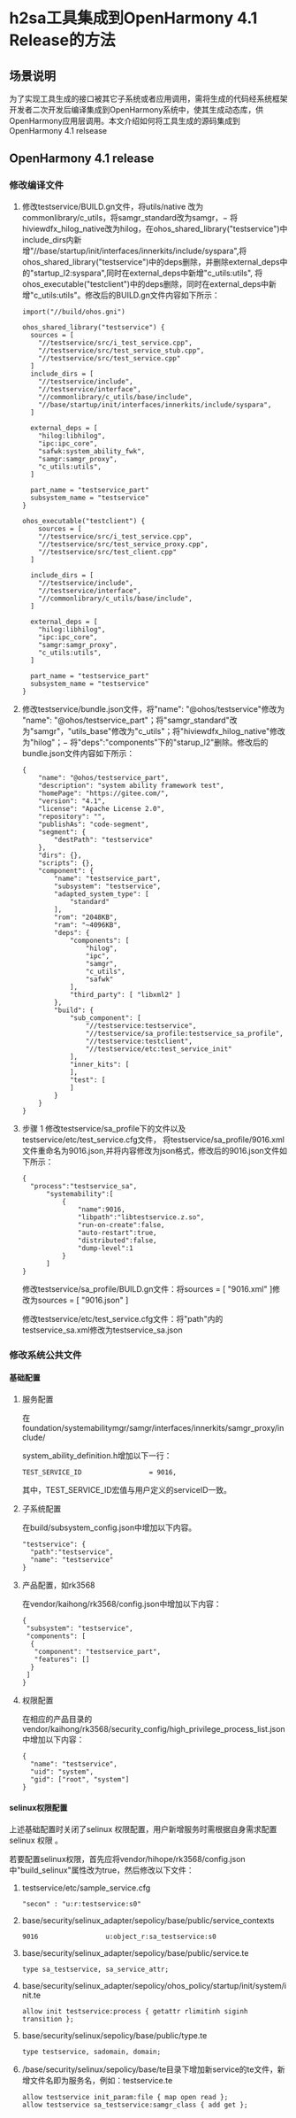 # h2sa工具集成到OpenHarmony 4.1 Release的方法

## 场景说明

为了实现工具生成的接口被其它子系统或者应用调用，需将生成的代码经系统框架开发者二次开发后编译集成到OpenHarmony系统中，使其生成动态库，供OpenHarmony应用层调用。本文介绍如何将工具生成的源码集成到OpenHarmony 4.1 relsease

## OpenHarmony 4.1 release

### 修改编译文件

1. 修改testservice/BUILD.gn文件，将utils/native 改为 commonlibrary/c_utils，将samgr_standard改为samgr，− 将hiviewdfx_hilog_native改为hilog，在ohos_shared_library("testservice")中include_dirs内新增"//base/startup/init/interfaces/innerkits/include/syspara",将ohos_shared_library("testservice")中的deps删除，并删除external_deps中的"startup_l2:syspara",同时在external_deps中新增"c_utils:utils", 将ohos_executable("testclient")中的deps删除，同时在external_deps中新增"c_utils:utils"。修改后的BUILD.gn文件内容如下所示：

   ```
   import("//build/ohos.gni")
   
   ohos_shared_library("testservice") {
     sources = [
       "//testservice/src/i_test_service.cpp",
       "//testservice/src/test_service_stub.cpp",
       "//testservice/src/test_service.cpp"
     ]
     include_dirs = [
       "//testservice/include",
       "//testservice/interface",
       "//commonlibrary/c_utils/base/include",
       "//base/startup/init/interfaces/innerkits/include/syspara",
     ]
   
     external_deps = [
       "hilog:libhilog",
       "ipc:ipc_core",
       "safwk:system_ability_fwk",
       "samgr:samgr_proxy",
       "c_utils:utils",
     ]
   
     part_name = "testservice_part"
     subsystem_name = "testservice"
   }
   
   ohos_executable("testclient") {
       sources = [
       "//testservice/src/i_test_service.cpp",
       "//testservice/src/test_service_proxy.cpp",
       "//testservice/src/test_client.cpp"
     ]
   
     include_dirs = [
       "//testservice/include",
       "//testservice/interface",
       "//commonlibrary/c_utils/base/include",
     ]
   
     external_deps = [
       "hilog:libhilog",
       "ipc:ipc_core",
       "samgr:samgr_proxy",
       "c_utils:utils",
     ]
   
     part_name = "testservice_part"
     subsystem_name = "testservice"
   }
   ```

2. 修改testservice/bundle.json文件，将"name": "@ohos/testservice"修改为 "name": "@ohos/testservice_part"；将"samgr_standard"改为"samgr"，"utils_base"修改为"c_utils"；将"hiviewdfx_hilog_native"修改为"hilog"；− 将"deps":"components"下的"starup_l2"删除。修改后的bundle.json文件内容如下所示：

   ```
   {
       "name": "@ohos/testservice_part",
       "description": "system ability framework test",
       "homePage": "https://gitee.com/",
       "version": "4.1",
       "license": "Apache License 2.0",
       "repository": "",
       "publishAs": "code-segment",
       "segment": {
           "destPath": "testservice"
       },
       "dirs": {},
       "scripts": {},
       "component": {
           "name": "testservice_part",
           "subsystem": "testservice",
           "adapted_system_type": [
               "standard"
           ],
           "rom": "2048KB",
           "ram": "~4096KB",
           "deps": {
               "components": [
                   "hilog",
                   "ipc",
                   "samgr",
                   "c_utils",
                   "safwk"
               ],
               "third_party": [ "libxml2" ]
           },
           "build": {
               "sub_component": [
                   "//testservice:testservice",
                   "//testservice/sa_profile:testservice_sa_profile",
                   "//testservice:testclient",
                   "//testservice/etc:test_service_init"
               ],
               "inner_kits": [
               ],
               "test": [
               ]
           }
       }
   }
   ```
   
3. 步骤 1 修改testservice/sa_profile下的文件以及testservice/etc/test_service.cfg文件， 将testservice/sa_profile/9016.xml文件重命名为9016.json,并将内容修改为json格式，修改后的9016.json文件如下所示：

   ```
   {
     "process":"testservice_sa",
         "systemability":[
             {
                 "name":9016,
                 "libpath":"libtestservice.z.so",
                 "run-on-create":false,
                 "auto-restart":true,
                 "distributed":false,
                 "dump-level":1
             }
         ]
   }
   ```

    修改testservice/sa_profile/BUILD.gn文件：将sources = [ "9016.xml" ]修改为sources = [ "9016.json" ]

    修改testservice/etc/test_service.cfg文件：将"path"内的testservice_sa.xml修改为testservice_sa.json

### 修改系统公共文件

#### 基础配置

1. 服务配置

   在foundation/systemabilitymgr/samgr/interfaces/innerkits/samgr_proxy/include/

   system_ability_definition.h增加以下一行：

   ```
   TEST_SERVICE_ID                 = 9016,
   ```

   其中，TEST_SERVICE_ID宏值与用户定义的serviceID一致。

2. 子系统配置

   在build/subsystem_config.json中增加以下内容。

   ```
   "testservice": {
     "path":"testservice",
     "name": "testservice" 
   }
   ```

3. 产品配置，如rk3568

   在vendor/kaihong/rk3568/config.json中增加以下内容：

   ```
   {  
    "subsystem": "testservice", 
    "components": [
     {
      "component": "testservice_part",
      "features": []
     }
    ]
   }
   ```

4. 权限配置

   在相应的产品目录的vendor/kaihong/rk3568/security_config/high_privilege_process_list.json中增加以下内容：

   ```
   {
     "name": "testservice", 
     "uid": "system",
     "gid": ["root", "system"]
   }
   ```

#### selinux权限配置

上述基础配置时关闭了selinux 权限配置，用户新增服务时需根据自身需求配置selinux 权限 。

若要配置selinux权限，首先应将vendor/hihope/rk3568/config.json中"build_selinux"属性改为true，然后修改以下文件：

1. testservice/etc/sample_service.cfg

   ```
   "secon" : "u:r:testservice:s0"
   ```

2. base/security/selinux_adapter/sepolicy/base/public/service_contexts

   ```
   9016                 u:object_r:sa_testservice:s0
   ```

3. base/security/selinux_adapter/sepolicy/base/public/service.te

   ```
   type sa_testservice, sa_service_attr;
   ```

4. base/security/selinux_adapter/sepolicy/ohos_policy/startup/init/system/init.te

   ```
   allow init testservice:process { getattr rlimitinh siginh transition };
   ```

5. base/security/selinux/sepolicy/base/public/type.te

   ```
   type testservice, sadomain, domain;
   ```

6. /base/security/selinux/sepolicy/base/te目录下增加新service的te文件，新增文件名即为服务名，例如：testservice.te

   ```
   allow testservice init_param:file { map open read };
   allow testservice sa_testservice:samgr_class { add get };
   ```




